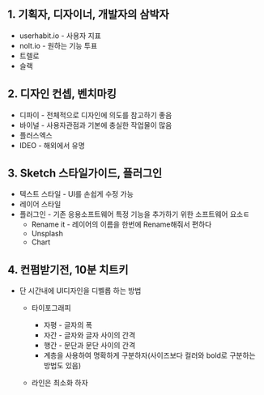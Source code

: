 ## 1. 기획자, 디자이너, 개발자의 삼박자
* userhabit.io - 사용자 지표
* nolt.io - 원하는 기능 투표
* 트렐로
* 슬랙

## 2. 디자인 컨셉, 벤치마킹
* 디파이 - 전체적으로 디자인에 의도를 참고하기 좋음
* 바이널 - 사용자관점과 기본에 충실한 작업물이 많음
* 플러스엑스
* IDEO - 해외에서 유명

## 3. Sketch 스타일가이드, 플러그인
* 텍스트 스타일 - UI를 손쉽게 수정 가능
* 레이어 스타일
* 플러그인 - 기존 응용소프트웨어 특정 기능을 추가하기 위한 소프트웨어 요소ㅌ
  * Rename it - 레이어의 이름을 한번에 Rename해줘서 편하다
  * Unsplash
  * Chart

## 4. 컨펌받기전, 10분 치트키
* 단 시간내에 UI디자인을 디벨롭 하는 방법
  * 타이포그래피
    * 자평 - 글자의 폭
    * 자간 - 글자와 글자 사이의 간격
    * 행간 - 문단과 문단 사이의 간격 
    * 계층을 사용하여 명확하게 구분하자(사이즈보다 컬러와 bold로 구분하는 방법도 있음)
  
  * 라인은 최소화 하자